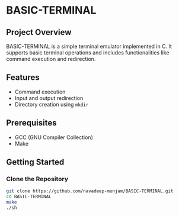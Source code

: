 # BASIC-TERMINAL

## Project Overview

BASIC-TERMINAL is a simple terminal emulator implemented in C. It supports basic terminal operations and includes functionalities like command execution and redirection.

## Features

- Command execution
- Input and output redirection
- Directory creation using `mkdir`

## Prerequisites

- GCC (GNU Compiler Collection)
- Make

## Getting Started

### Clone the Repository

```sh
git clone https://github.com/navadeep-munjam/BASIC-TERMINAL.git
cd BASIC-TERMINAL
make
./sh
